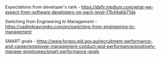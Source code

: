 Expectations from developer's rank - https://dafir.medium.com/what-we-expect-from-software-developers-on-each-level-f7b44abb71da

Switching from Engineering to Management - https://vadimkravcenko.com/en/switching-from-engineering-to-management

SMART goals - https://www.forgov.qld.gov.au/recruitment-performance-and-career/employee-management-conduct-and-performance/positively-manage-employees/smart-performance-goals
